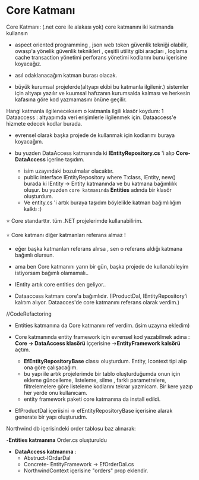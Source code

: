 # Core Katmanı

Core Katmanı:  (.net core ile alakası yok)
core katmanını iki katmanda kullansın  

* aspect oriented programming , json web token güvenlik tekniği olabilir,  owasp'a yönelik güvenlik teknikleri , çeşitli utility gibi araçları , loglama cache transaction yönetimi perforans yönetimi kodlarını bunu içerisine koyacağız. 

* asıl odaklanacağım katman burası olacak.

* büyük kurumsal projelerde(altyapı ekibi bu katmanla ilgilenir.)  sistemler için altyapı yazılır ve kuumsal hafızanın kurumsalda kalması ve herkesin kafasına göre kod yazmamasını önüne geçilir.

Hangi katmanla ilgileneceksem o katmanla ilgili klasör koydum: 
1 Dataaccess : altyapımda veri erişimlerle ilgilenmek için. Dataaccess'e hizmete edecek kodlar burada.

* evrensel olarak başka projede de kullanmak için kodlarımı buraya koyacağım.

* bu yuzden DataAccess katmanında ki **IEntityRepository.cs** 'i alıp **Core-DataAccess** içerine taşıdım. 
	
	* isim uzayındaki bozulmalar olacaktır.
	* public interface IEntityRepository<T> where T:class, IEntity, new()  burada ki IEntity -> Entity katmanında ve bu katmana bağımlılık oluşur. bu yuzden `core katmanında` **Entities** adında bir klasör oluşturdum.
	* Ve entity.cs 'i artık buraya taşıdım böylelikle katman bağımlılığım kalktı :)

  
:star: Core standarttır. tüm .NET projelerimde kullanabilirim.

:star: Core katmanı diğer katmanları referans almaz ! 

* eğer başka katmanları referans alırsa , sen o referans aldığı katmana bağımlı olursun. 
* ama ben Core katmanını yarın bir gün, başka projede de kullanabileyim istiyorsam bağımlı olamamalı.. 
* IEntity artık core entities den geliyor..

* Dataaccess katmanı core'a bağımlıdır. (IProductDal, IEntityRepository'i kalıtım alıyor. Dataacces'de core katmanını referans olarak verdim.)



//CodeRefactoring

* Entities katmanına da Core katmanını ref verdim. (isim uzayına ekledim)


* Core katmanında entity framework için evrensel kod yazabilmek adına : **Core -> DataAccess klasörü** iççerisine ->**EntityFramework kalsörü** açtım.
  *	**EfEntityRepositoryBase** classı oluşturdum. Entity, Icontext tipi alıp ona göre çalışacağım. 
  * bu yapı ile artık projelerimde bir tablo oluşturduğumda onun için ekleme güncelleme, listeleme, silme , farklı parametrelere, filtrelemelere göre listeleme kodlarını tekrar yazmicam. Bir kere yazıp her yerde onu kullanıcam.
  * entity framework paketi core katmanına da install edildi.
 

* EfProductDal içeriisini  ->  efEntityRepositoryBase içerisine alarak generate bir yapı oluşturudm.


Northwind db içerisindeki order tablosu baz alınarak:

-**Entities katmanına** Order.cs oluşturuldu

- **DataAccess katmanına** :
	- Abstruct-IOrdarDal
	- Concrete- EntityFramework ->  EfOrderDal.cs
	- NorthwindContext içerisine "orders" prop eklendir.
	 